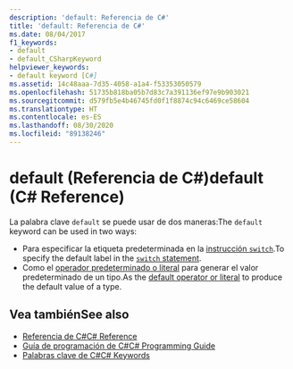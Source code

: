 ```yaml
---
description: 'default: Referencia de C#'
title: 'default: Referencia de C#'
ms.date: 08/04/2017
f1_keywords:
- default
- default_CSharpKeyword
helpviewer_keywords:
- default keyword [C#]
ms.assetid: 14c48aaa-7d35-4058-a1a4-f53353050579
ms.openlocfilehash: 51735b818ba05b7d83c7a391136ef97e9b903021
ms.sourcegitcommit: d579fb5e4b46745fd0f1f8874c94c6469ce58604
ms.translationtype: HT
ms.contentlocale: es-ES
ms.lasthandoff: 08/30/2020
ms.locfileid: "89138246"
---
```

# <a name="default-c-reference"></a><span data-ttu-id="f8fa8-103">default (Referencia de C#)</span><span class="sxs-lookup"><span data-stu-id="f8fa8-103">default (C# Reference)</span></span>

<span data-ttu-id="f8fa8-104">La palabra clave `default` se puede usar de dos maneras:</span><span class="sxs-lookup"><span data-stu-id="f8fa8-104">The `default` keyword can be used in two ways:</span></span>

- <span data-ttu-id="f8fa8-105">Para especificar la etiqueta predeterminada en la [instrucción `switch`](switch.md).</span><span class="sxs-lookup"><span data-stu-id="f8fa8-105">To specify the default label in the [`switch` statement](switch.md).</span></span>
- <span data-ttu-id="f8fa8-106">Como el [operador predeterminado o literal](../operators/default.md) para generar el valor predeterminado de un tipo.</span><span class="sxs-lookup"><span data-stu-id="f8fa8-106">As the [default operator or literal](../operators/default.md) to produce the default value of a type.</span></span>

## <a name="see-also"></a><span data-ttu-id="f8fa8-107">Vea también</span><span class="sxs-lookup"><span data-stu-id="f8fa8-107">See also</span></span>

- [<span data-ttu-id="f8fa8-108">Referencia de C#</span><span class="sxs-lookup"><span data-stu-id="f8fa8-108">C# Reference</span></span>](../index.md)
- [<span data-ttu-id="f8fa8-109">Guía de programación de C#</span><span class="sxs-lookup"><span data-stu-id="f8fa8-109">C# Programming Guide</span></span>](../../programming-guide/index.md)
- [<span data-ttu-id="f8fa8-110">Palabras clave de C#</span><span class="sxs-lookup"><span data-stu-id="f8fa8-110">C# Keywords</span></span>](index.md)
